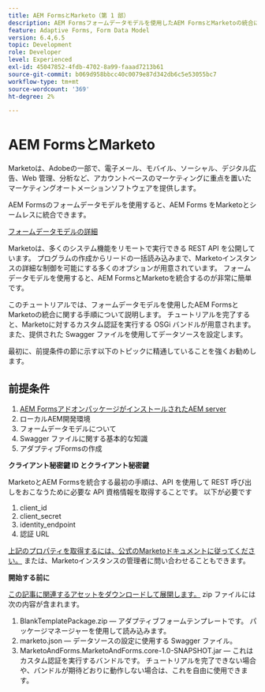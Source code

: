 ```yaml
---
title: AEM FormsとMarketo（第 1 部）
description: AEM Formsフォームデータモデルを使用したAEM FormsとMarketoの統合に関するチュートリアル
feature: Adaptive Forms, Form Data Model
version: 6.4,6.5
topic: Development
role: Developer
level: Experienced
exl-id: 45047852-4fdb-4702-8a99-faaad7213b61
source-git-commit: b069d958bbcc40c0079e87d342db6c5e53055bc7
workflow-type: tm+mt
source-wordcount: '369'
ht-degree: 2%

---
```


# AEM FormsとMarketo

Marketoは、Adobeの一部で、電子メール、モバイル、ソーシャル、デジタル広告、Web 管理、分析など、アカウントベースのマーケティングに重点を置いたマーケティングオートメーションソフトウェアを提供します。

AEM Formsのフォームデータモデルを使用すると、AEM Forms をMarketoとシームレスに統合できます。

[フォームデータモデルの詳細](https://helpx.adobe.com/jp/experience-manager/6-5/forms/using/install-configure-pdf-generator.html)

Marketoは、多くのシステム機能をリモートで実行できる REST API を公開しています。 プログラムの作成からリードの一括読み込みまで、Marketoインスタンスの詳細な制御を可能にする多くのオプションが用意されています。 フォームデータモデルを使用すると、AEM FormsとMarketoを統合するのが非常に簡単です。

このチュートリアルでは、フォームデータモデルを使用したAEM FormsとMarketoの統合に関する手順について説明します。 チュートリアルを完了すると、Marketoに対するカスタム認証を実行する OSGi バンドルが用意されます。 また、提供された Swagger ファイルを使用してデータソースを設定します。

最初に、前提条件の節に示す以下のトピックに精通していることを強くお勧めします。

## 前提条件

1. [AEM FormsアドオンパッケージがインストールされたAEM server](/help/forms/adaptive-forms/installing-aem-form-on-windows-tutorial-use.md)
1. ローカルAEM開発環境
1. フォームデータモデルについて
1. Swagger ファイルに関する基本的な知識
1. アダプティブFormsの作成

**クライアント秘密鍵 ID とクライアント秘密鍵**

MarketoとAEM Formsを統合する最初の手順は、API を使用して REST 呼び出しをおこなうために必要な API 資格情報を取得することです。 以下が必要です

1. client_id
1. client_secret
1. identity_endpoint
1. 認証 URL

[上記のプロパティを取得するには、公式のMarketoドキュメントに従ってください。](https://developers.marketo.com/rest-api/) または、Marketoインスタンスの管理者に問い合わせることもできます。

**開始する前に**

[この記事に関連するアセットをダウンロードして展開します。](assets/aemformsandmarketo.zip) zip ファイルには次の内容が含まれます。

1. BlankTemplatePackage.zip — アダプティブフォームテンプレートです。 パッケージマネージャーを使用して読み込みます。
1. marketo.json — データソースの設定に使用する Swagger ファイル。
1. MarketoAndForms.MarketoAndForms.core-1.0-SNAPSHOT.jar — これはカスタム認証を実行するバンドルです。 チュートリアルを完了できない場合や、バンドルが期待どおりに動作しない場合は、これを自由に使用できます。
